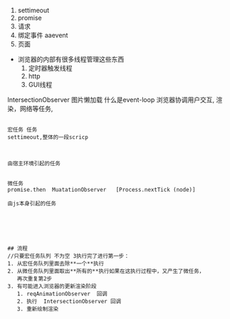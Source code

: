 1. settimeout
2. promise
3. 请求
4. 绑定事件 aaevent
5. 页面



- 浏览器的内部有很多线程管理这些东西
  1. 定时器触发线程
  2. http
  3. GUI线程 

IntersectionObserver 图片懒加载 
什么是event-loop
  浏览器协调用户交互, 渲染，网络等任务,

```

宏任务 任务
settimeout,整体的一段scricp



由宿主环境引起的任务


微任务
promise.then  MuatationObserver   [Process.nextTick (node)]

由js本身引起的任务






## 流程
//只要宏任务队列 不为空 3执行完了进行第一步：
1. 从宏任务队列里面去除**一个**执行
2. 从微任务队列里面取出**所有的**执行如果在这执行过程中，又产生了微任务，
   再次重复第2步
3. 有可能进入浏览器的更新渲染阶段
   1. reqAnimationObserver  回调
   2. 执行  IntersectionObserver 回调
   3. 重新绘制渲染  








